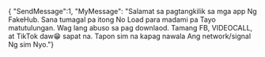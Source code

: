 {
"SendMessage":1,
"MyMessage":
"Salamat sa pagtangkilik sa mga app Ng FakeHub. Sana tumagal pa itong No Load para madami pa Tayo matutulungan. Wag lang abuso sa pag downlaod. Tamang FB, VIDEOCALL, at TikTok daw😁 sapat na. Tapon sim na kapag nawala Ang network/signal Ng sim Nyo."}

